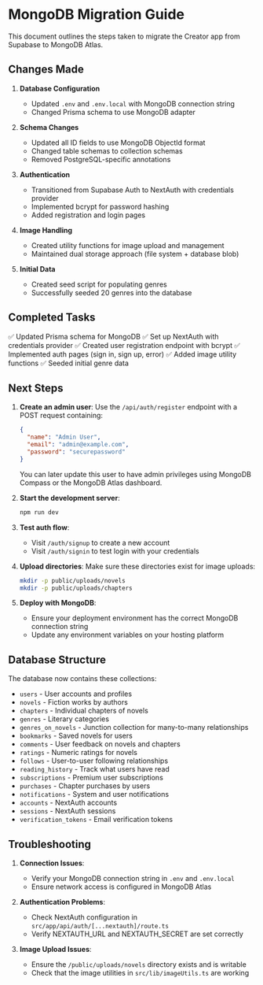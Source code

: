 # MongoDB Migration Guide

This document outlines the steps taken to migrate the Creator app from Supabase to MongoDB Atlas.

## Changes Made

1. **Database Configuration**
   - Updated `.env` and `.env.local` with MongoDB connection string
   - Changed Prisma schema to use MongoDB adapter

2. **Schema Changes**
   - Updated all ID fields to use MongoDB ObjectId format
   - Changed table schemas to collection schemas
   - Removed PostgreSQL-specific annotations

3. **Authentication**
   - Transitioned from Supabase Auth to NextAuth with credentials provider
   - Implemented bcrypt for password hashing
   - Added registration and login pages

4. **Image Handling**
   - Created utility functions for image upload and management
   - Maintained dual storage approach (file system + database blob)

5. **Initial Data**
   - Created seed script for populating genres
   - Successfully seeded 20 genres into the database

## Completed Tasks

✅ Updated Prisma schema for MongoDB
✅ Set up NextAuth with credentials provider
✅ Created user registration endpoint with bcrypt
✅ Implemented auth pages (sign in, sign up, error)
✅ Added image utility functions
✅ Seeded initial genre data

## Next Steps

1. **Create an admin user**:
   Use the `/api/auth/register` endpoint with a POST request containing:
   ```json
   {
     "name": "Admin User",
     "email": "admin@example.com",
     "password": "securepassword"
   }
   ```
   
   You can later update this user to have admin privileges using MongoDB Compass or the MongoDB Atlas dashboard.

2. **Start the development server**:
   ```bash
   npm run dev
   ```

3. **Test auth flow**:
   - Visit `/auth/signup` to create a new account
   - Visit `/auth/signin` to test login with your credentials

4. **Upload directories**:
   Make sure these directories exist for image uploads:
   ```bash
   mkdir -p public/uploads/novels
   mkdir -p public/uploads/chapters
   ```

5. **Deploy with MongoDB**:
   - Ensure your deployment environment has the correct MongoDB connection string
   - Update any environment variables on your hosting platform

## Database Structure

The database now contains these collections:

- `users` - User accounts and profiles
- `novels` - Fiction works by authors
- `chapters` - Individual chapters of novels
- `genres` - Literary categories
- `genres_on_novels` - Junction collection for many-to-many relationships
- `bookmarks` - Saved novels for users
- `comments` - User feedback on novels and chapters
- `ratings` - Numeric ratings for novels
- `follows` - User-to-user following relationships
- `reading_history` - Track what users have read
- `subscriptions` - Premium user subscriptions
- `purchases` - Chapter purchases by users
- `notifications` - System and user notifications
- `accounts` - NextAuth accounts
- `sessions` - NextAuth sessions
- `verification_tokens` - Email verification tokens

## Troubleshooting

1. **Connection Issues**:
   - Verify your MongoDB connection string in `.env` and `.env.local`
   - Ensure network access is configured in MongoDB Atlas

2. **Authentication Problems**:
   - Check NextAuth configuration in `src/app/api/auth/[...nextauth]/route.ts`
   - Verify NEXTAUTH_URL and NEXTAUTH_SECRET are set correctly

3. **Image Upload Issues**:
   - Ensure the `/public/uploads/novels` directory exists and is writable
   - Check that the image utilities in `src/lib/imageUtils.ts` are working 
